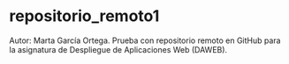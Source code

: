 # repositorio_remoto1

Autor: Marta García Ortega.
Prueba con repositorio remoto en GitHub para la asignatura de Despliegue de Aplicaciones Web (DAWEB).

